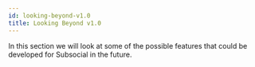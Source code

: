 ```yaml
---
id: looking-beyond-v1.0
title: Looking Beyond v1.0
---
```


In this section we will look at some of the possible features that could be developed for Subsocial in the future.
